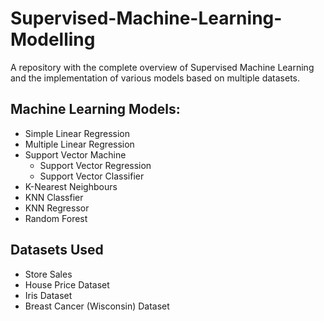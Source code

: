 # Supervised-Machine-Learning-Modelling
A repository with the complete overview of Supervised Machine Learning and the implementation of various models based on multiple datasets.

## Machine Learning Models:
- Simple Linear Regression
- Multiple Linear Regression
- Support Vector Machine
  - Support Vector Regression
  -  Support Vector Classifier
-  K-Nearest Neighbours
  - KNN Classfier
  - KNN Regressor
-  Random Forest

## Datasets Used
- Store Sales
- House Price Dataset
- Iris Dataset
- Breast Cancer (Wisconsin) Dataset
